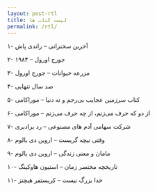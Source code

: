 ```yaml
---
layout: post-rtl
title: لیست کتاب ها 
permalink: /rtl/
---
```


۱-	آخرین سخنرانی – راندی پاش

۲-	۱۹۸۴ – جورج اورول

۳- مزرعه حیوانات – جورج اورول

۴-	صد سال تنهایی

۵-	کتاب سرزمین عجایب بی‌رحم و ته دنیا – موراکامی

۶-	از دو که حرف می‌زنم، از چه حرف می‌زنم – موراکامی

۷- شرکت سهامی آدم های مصنوعی – رد برادبری

۸- وقتی نیچه گریست – اروین دی یالوم

۹-	مامان و معنی زندگی – اروین دی یالوم

۱۰- تاریخچه مختصر زمان – استیون هاوکینگ

۱۱- خدا بزرگ نیست – کریستفر هیچنز
